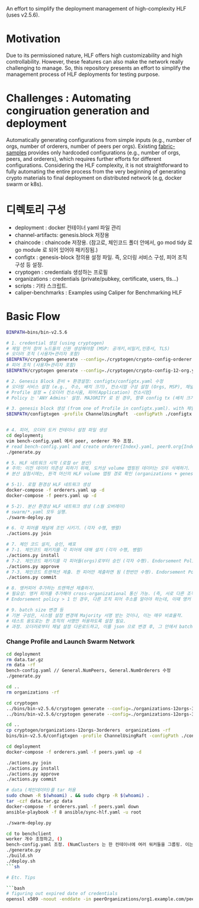 
An effort to simplify the deployment management of high-complexity HLF (uses v2.5.6).

# Motivation
Due to its permissioned nature, HLF offers high customizability and high controllability. However, these features can also make the network really challenging to manage. So, this repository presents an effort to simplify the management process of HLF deployments for testing purpose.

# Challenges : Automating congiruation generation and deployment 
Automatically generating configurations from simple inputs (e.g., number of orgs, number of orderers, number of peers per orgs).
Existing [fabric-samples](https://github.com/hyperledger/fabric-samples/tree/main/test-network) provides only hardcoded configurations (e.g., number of orgs, peers, and orderers), which requires further efforts for different configurations.
Considering the HLF complexity, it is not straightforward to fully automating the entire process from the very beginning of generating crypto materials to final deployment on distributed network (e.g, docker swarm or k8s).

  

# 디렉토리 구성
- deployment : docker 컨테이너 yaml 파일 관리
- channel-artifacts: genesis.block 저장용
- chaincode : chaincode 저장용. (참고로, 체인코드 폴더 안에서, go mod tidy 로 go module 로 되어 있어야 패키징됨.)
- configtx : genesis-block 정의용 설정 파일. 즉, 오더링 서비스 구성, 피어 조직 구성 등 설정.
- cryptogen : credentials 생성하는 프로필 
- organizations : credentials (private/pubkey, certificate, users, tls...)
- scripts : 기타 스크립트.
- caliper-benchmarks : Examples using Caliper for Benchmarking HLF

# Basic Flow
```bash
BINPATH=bins/bin-v2.5.6

# 1. credential 생성 (using cryptogen)
# 제일 먼저 참여 노드들의 신원 생성해야함 (MSP: 공개키,비밀키,인증서, TLS)
# 오더러 조직 (사용자+관리자 포함)
$BINPATH/cryptogen generate --config=./cryptogen/crypto-config-orderer.yaml --output="organizations"
# 피어 조직 (사용자+관리자 포함)
$BINPATH/cryptogen generate --config=./cryptogen/crypto-config-12-org.yaml --output="organizations"

# 2. Genesis Block 준비 + 환경설정: configtx/configtx.yaml 수정
# 오더링 서비스 설정 (e.g., 주소, 배치 크기), 컨소시엄 구성 설정 (Orgs, MSP), 채널 설정,
# Profile 설정 = {오더러 컨소시움, 피어(Application) 컨소시엄}
# Policy 는 'ANY Admins' 설정. MAJORITY 로 된 경우, 향후 config tx (배치 크기 변경 등) 할 때, signconfigtx 를 절반+1 까지 해야 하는 번거러움 발생하므로.

# 3. genesis block 생성 (from one of Profile in configtx.yaml). with 채널명
$BINPATH/configtxgen -profile ChannelUsingRaft  -configPath ./configtx  -outputBlock ./channel-artifacts/genesis.block -channelID mychannel


# 4. 피어, 오더러 도커 컨테이너 설정 파일 생성
cd deployment; 
vim bench-config.yaml 에서 peer, orderer 개수 조정.
# read bench-config.yaml and create orderer{Index}.yaml, peer0.org{Index}.yaml
./generate.py 

# 5. HLF 네트워크 시작 (로컬 or 분산)
# 주의: 이전 데이터 의존성 피하기 위해, 도커상 volume 맵핑된 데이터는 모두 삭제하기.  (또는, 따로 archiving)
# 분산 실험시에는, 원격 머신의 HLF volume 맵핑 경로 확인 (organizations + genesis.block)

# 5-1). 로컬 환경상 HLF 네트워크 생성
docker-compose -f orderers.yaml up -d
docker-compose -f peers.yaml up -d

# 5-2). 분산 환경상 HLF 네트워크 생성 (스웜 오버레이)
# swarm/*.yaml 모두 실행.
./swarm-deploy.py

# 6. 각 피어를 채널에 조인 시키기. (각자 수행, 병렬)
./actions.py join

# 7. 체인 코드 설치, 승인, 배포
# 7-1. 체인코드 패키지를 각 피어에 대해 설치 (각자 수행, 병렬)
./actions.py install
# 7-2. 체인코드 패키지를 각 피어들(orgs)로부터 승인 (각자 수행). Endorsement Policy 설정 가능
./actions.py approve 
# 7-3. 체인코드 트랜잭션 제출. 한 피어만 제출하면 됨 (한번만 수행). Endorsement Policy 설정 가능
./actions.py commit

# 8. 앵커피어 추가하는 트랜잭션 제출하기.
# 필요성: 앵커 피어를 추가해야 cross-organizational 통신 가능. (즉, 서로 다른 조직간의 피어가 서로의 주소를 알게됨. 
# Endorsement policy > 1 인 경우, 다른 조직 피어 주소를 알아야 하는데, 이때 앵커 피어 TX 를 제출해야지 endorsements 를 다른 조직 피어들로부터 확보 가능함을 확인.)

# 9. batch size 변경 등
# 기본 구성은, 시스템 설정 변경에 Majority 서명 받는 것이나, 이는 매우 비효율적. 
# 테스트 용도로는 한 조직의 서명만 허용하도록 설정 필요. 
# 과정. 오더러로부터 채널 설정 다운로드하고, 이를 json 으로 변경 후, 그 안에서 batch size 항목을 변경하고, 다시 이를 트랜잭션으로 서명하고, 최종적으로 오더러에 제출하는
```

### Change Profile and Launch Swarm Network
```sh
cd deployment
rm data.tar.gz
rm data -rf
bench-config.yaml // General.NumPeers, General.NumOrderers 수정
./generate.py

cd ..
rm organizations -rf

cd cryptogen
../bins/bin-v2.5.6/cryptogen generate --config=./organizations-12orgs-3orderers/crypto-config-12-org.yaml --output="organizations-12orgs-3orderers"   
../bins/bin-v2.5.6/cryptogen generate --config=./organizations-12orgs-3orderers/crypto-config-3-orderer.yaml --output="organizations-12orgs-3orderers"

cd ..
cp cryptogen/organizations-12orgs-3orderers  organizations -rf         
bins/bin-v2.5.6/configtxgen -profile ChannelUsingRaft -configPath ./configtx/configtx-12orgs-3orderers/ -outputBlock "./channel-artifacts/genesis.block" -channelID mychannel        

cd deployment
docker-compose -f orderers.yaml -f peers.yaml up -d

./actions.py join
./actions.py install
./actions.py approve
./actions.py commit

# data (체인데이터)를 tar 허용
sudo chown -R $(whoami) . && sudo chgrp -R $(whoami) .
tar -czf data.tar.gz data
docker-compose -f orderers.yaml -f peers.yaml down
ansible-playbook -f 8 ansible/sync-hlf.yaml -u root

./swarm-deploy.py

cd to benchclient
worker 개수 조정하고, ()
bench-config.yaml 조정. (NumClusters 는 한 컨테이너에 여러 워커들을 그룹핑. 이는 컨테이너 개수가 많아지는 경우, swarm services가 정상적으로 배포되지 않는 docker swarm 의 한계로 인해 필요.)
./generate.py
./build.sh
./deploy.sh
```sh

# Etc. Tips

```bash
# figuring out expired date of credentials
openssl x509 -noout -enddate -in peerOrganizations/org1.example.com/peers/peer0.org1.example.com/msp/signcerts/cert.pem
```